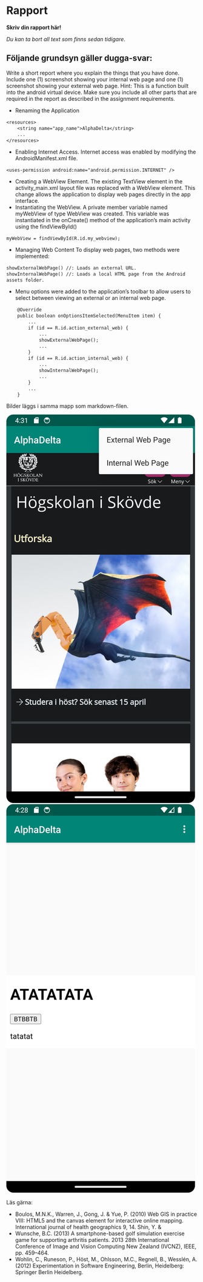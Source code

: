 
# Rapport

**Skriv din rapport här!**

_Du kan ta bort all text som finns sedan tidigare_.

## Följande grundsyn gäller dugga-svar:

Write a short report where you explain the things that you have done. Include one (1) screenshot showing your internal web page and one (1) screenshot showing your external web page. Hint: This is a function built into the android virtual device. Make sure you include all other parts that are required in the report as described in the assignment requirements.

- Renaming the Application
```
<resources>
    <string name="app_name">AlphaDelta</string> 
    ...
</resources>
```
- Enabling Internet Access. Internet access was enabled by modifying the AndroidManifest.xml file.
```
<uses-permission android:name="android.permission.INTERNET" />
```
- Creating a WebView Element. The existing TextView element in the activity_main.xml layout file was replaced with a WebView element. This change allows the application to display web pages directly in the app interface.
- Instantiating the WebView. A private member variable named myWebView of type WebView was created. This variable was instantiated in the onCreate() method of the application’s main activity using the findViewById()
```
myWebView = findViewById(R.id.my_webview);
```
- Managing Web Content
To display web pages, two methods were implemented:
```
showExternalWebPage() //: Loads an external URL.
showInternalWebPage() //: Loads a local HTML page from the Android assets folder.
```
- Menu options were added to the application’s toolbar to allow users to select between viewing an external or an internal web page. 
```
    @Override
    public boolean onOptionsItemSelected(MenuItem item) {
        ...
        if (id == R.id.action_external_web) {
            ...
            showExternalWebPage();
            ...
        }
        if (id == R.id.action_internal_web) {
            ...
            showInternalWebPage();
            ...
        }
        ...
    }
```
Bilder läggs i samma mapp som markdown-filen.

![](android2.png)
![](android1.png)

Läs gärna:

- Boulos, M.N.K., Warren, J., Gong, J. & Yue, P. (2010) Web GIS in practice VIII: HTML5 and the canvas element for interactive online mapping. International journal of health geographics 9, 14. Shin, Y. &
- Wunsche, B.C. (2013) A smartphone-based golf simulation exercise game for supporting arthritis patients. 2013 28th International Conference of Image and Vision Computing New Zealand (IVCNZ), IEEE, pp. 459–464.
- Wohlin, C., Runeson, P., Höst, M., Ohlsson, M.C., Regnell, B., Wesslén, A. (2012) Experimentation in Software Engineering, Berlin, Heidelberg: Springer Berlin Heidelberg.
